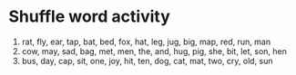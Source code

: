 


# Shuffle word activity

1. rat, fly, ear, tap, bat, bed, fox, hat, leg, jug, big, map, red, run, man
2. cow, may, sad, bag, met, men, the, and, hug, pig, she, bit, let, son, hen
3. bus, day, cap, sit, one, joy, hit, ten, dog, cat, mat, two, cry, old, sun
